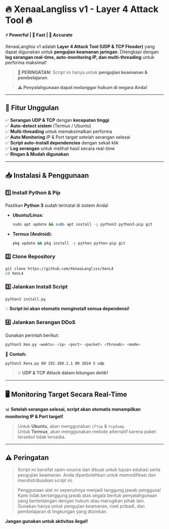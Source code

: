# **🔥 XenaaLangliss v1 -  Layer 4 Attack Tool 🔥**
**⚡ Powerful | 🚀 Fast | 🎯 Accurate**

XenaaLangliss v1 adalah **Layer 4 Attack Tool (UDP & TCP Flooder)** yang dapat digunakan untuk **pengujian keamanan jaringan**.
Dilengkapi dengan **log serangan real-time, auto-monitoring IP, dan multi-threading** untuk performa maksimal!

> **🚨 PERINGATAN:** Script ini hanya untuk **pengujian keamanan & pembelajaran**.

> **⚠️ Penyalahgunaan dapat melanggar hukum di negara Anda!**

---

## **🚀 Fitur Unggulan**
✅ **Serangan UDP & TCP** dengan **kecepatan tinggi**  
✅ **Auto-detect sistem** (Termux / Ubuntu)  
✅ **Multi-threading** untuk memaksimalkan performa  
✅ **Auto Monitoring** IP & Port target setelah serangan selesai  
✅ **Script auto-install dependencies** dengan sekali klik  
✅ **Log serangan** untuk melihat hasil secara real-time  
✅ **Ringan & Mudah digunakan**  

---

## **📥 Instalasi & Penggunaan**

### **1️⃣ Install Python & Pip**
Pastikan **Python 3** sudah terinstal di sistem Anda!  
- **Ubuntu/Linux:**  
  ```bash
  sudo apt update && sudo apt install -y python3 python3-pip git
  ```  
- **Termux (Android):**  
  ```bash
  pkg update && pkg install -y python python-pip git
  ```

### **2️⃣ Clone Repository**
```bash
git clone https://github.com/XenaaLangliss/XenL4
cd XenL4
```

### **3️⃣ Jalankan Install Script**
```bash
python3 install.py
```
💡 **Script ini akan otomatis menginstall semua dependensi!**  

### **4️⃣ Jalankan Serangan DDoS**
Gunakan perintah berikut:  
```bash
python3 Xen.py <waktu> <ip> <port> <packet> <threads> <mode>
```
📝 **Contoh:**  
```bash
python3 Xena.py 60 192.168.1.1 80 1024 5 udp
```
> 🔥 **UDP & TCP Attack dalam hitungan detik!**

---

## **🖥️ Monitoring Target Secara Real-Time**
📊 **Setelah serangan selesai, script akan otomatis menampilkan monitoring IP & Port target!**  
> Untuk **Ubuntu**, akan menggunakan `iftop` & `tcpdump`.  
> Untuk **Termux**, akan menggunakan metode alternatif karena paket tersebut tidak tersedia.

---

## ⚠️ Peringatan
> Script ini bersifat open-source dan dibuat untuk tujuan edukasi serta pengujian keamanan. Anda diperbolehkan untuk memodifikasi dan mendistribusikan script ini.

> Penggunaan alat ini sepenuhnya menjadi tanggung jawab pengguna!
Kami tidak bertanggung jawab atas segala bentuk penyalahgunaan yang bertentangan dengan hukum atau merugikan pihak lain. Gunakan hanya untuk pengujian keamanan, riset pribadi, dan pembelajaran di lingkungan yang diizinkan.

**Jangan gunakan untuk aktivitas ilegal!**
